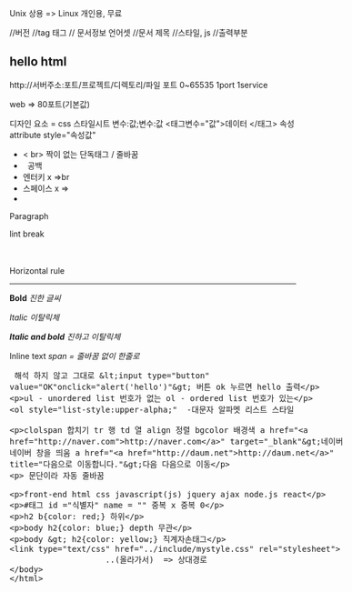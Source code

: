 
Unix 상용 => Linux 개인용, 무료



<!DOCTYPE html>//버전
<html>//tag 태그
<head>
<meta charset="UTF-8">// 문서정보 언어셋
<title>Insert title here</title>//문서 제목
//스타일, js
</head>
<body>//출력부분
<h2>hello html</h2>
</body>
</html>



http://서버주소:포트/프로젝트/디렉토리/파일
포트 0~65535 1port 1service

web => 80포트(기본값)


디자인 요소 = css 스타일시트
변수:값;변수:값
<태그변수="값">데이터 </태그>
	 속성
     attribute
	 style="속성값"



*  < br> 짝이 없는 단독태그 / 줄바꿈
* &nbsp;  공백
* 엔터키 x =>br
* 스페이스 x => &nbsp;
* 
<p>Paragraph</p>
lint break<br><br><br>

Horizontal rule<hr>

<b>Bold</b>
*진한 글씨*

<i>Italic</i>
*이탈릭체*

<i><b>Italic and bold</b></i>
*진하고 이탈릭체*

<span>Inline text</span>
*span = 줄바꿈 없이 한줄로*




<xmp>  해석 하지 않고 그대로
<input type="button" value="OK"onclick="alert('hello')">
버튼                                  ok                      누르면 hello 출력

ul - unordered list 번호가 없는
ol - ordered list 번호가 있는
<ol style="list-style:upper-alpha;"  -대문자 알파멧 리스트 스타일


clolspan 합치기 
tr 행
td 열
align  정렬
bgcolor 배경색
a href="http://naver.com" target="_blank">네이버  네이버 창을 띄움
a href="http://daum.net" title="다음으로 이동합니다.">다음  다음으로 이동


<p> 문단이라 자동 줄바꿈



 front-end
html
css
javascript(js)
jquery
ajax
node.js
react


#태그 id ="식별자"  name = ""
         중복 x        중복 0


h2 b{color: red;}
  하위

body h2{color: blue;}
  depth 무관

body > h2{color: yellow;}
  직계자손태그


<link type="text/css" href="../include/mystyle.css" rel="stylesheet">
                    ..(올라가서)  => 상대경로
                    